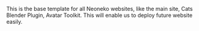 This is the base template for all Neoneko websites, like the main site, Cats Blender Plugin, Avatar Toolkit. This will enable us to deploy future website easily.
